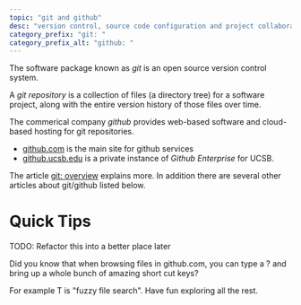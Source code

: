 ```yaml
---
topic: "git and github"
desc: "version control, source code configuration and project collaboration tools"
category_prefix: "git: "
category_prefix_alt: "github: "
---
```


The software package known as *git* is an open source version control system.  

A *git repository* is a collection of files (a directory tree) for a software project, along with the entire version history of those files over time.

The commerical company *github* provides web-based software and cloud-based hosting for git repositories.
* [github.com](https://github.com) is the main site for github services
* [github.ucsb.edu](https://github.ucsb.edu) is a private instance of *Github Enterprise* for UCSB.

The article [git: overview](/topics/git_overview/) explains more.  In addition there are several other articles about git/github listed below.

# Quick Tips

TODO: Refactor this into a better place later

Did you know that when browsing files in github.com, you can type a ? and bring up a whole bunch of amazing short cut keys?

For example T is "fuzzy file search".  Have fun exploring all the rest.
